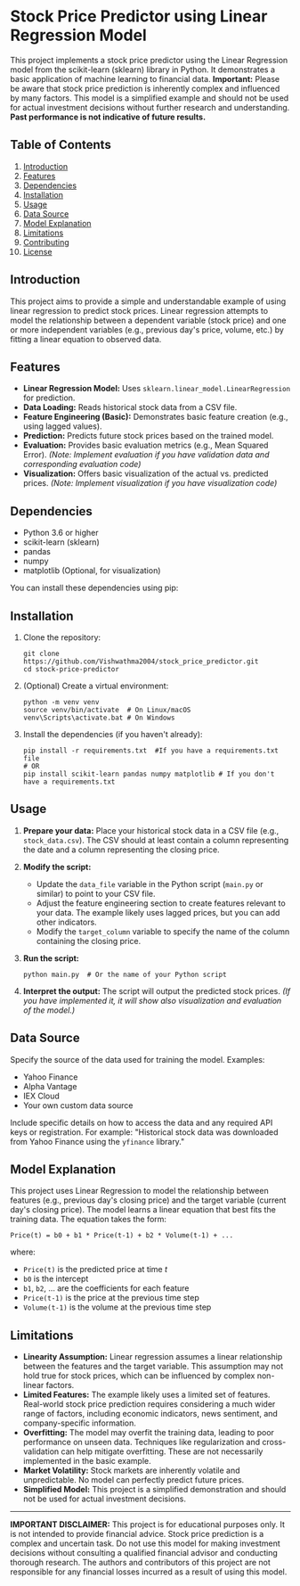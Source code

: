 # Stock Price Predictor using Linear Regression Model

This project implements a stock price predictor using the Linear Regression model from the scikit-learn (sklearn) library in Python.  It demonstrates a basic application of machine learning to financial data.  **Important:** Please be aware that stock price prediction is inherently complex and influenced by many factors.  This model is a simplified example and should not be used for actual investment decisions without further research and understanding.  **Past performance is not indicative of future results.**

## Table of Contents

1.  [Introduction](#introduction)
2.  [Features](#features)
3.  [Dependencies](#dependencies)
4.  [Installation](#installation)
5.  [Usage](#usage)
6.  [Data Source](#data-source)
7.  [Model Explanation](#model-explanation)
8.  [Limitations](#limitations)
9.  [Contributing](#contributing)
10. [License](#license)

## Introduction

This project aims to provide a simple and understandable example of using linear regression to predict stock prices.  Linear regression attempts to model the relationship between a dependent variable (stock price) and one or more independent variables (e.g., previous day's price, volume, etc.) by fitting a linear equation to observed data.

## Features

*   **Linear Regression Model:** Uses `sklearn.linear_model.LinearRegression` for prediction.
*   **Data Loading:** Reads historical stock data from a CSV file.
*   **Feature Engineering (Basic):** Demonstrates basic feature creation (e.g., using lagged values).
*   **Prediction:** Predicts future stock prices based on the trained model.
*   **Evaluation:** Provides basic evaluation metrics (e.g., Mean Squared Error).  *(Note: Implement evaluation if you have validation data and corresponding evaluation code)*
*   **Visualization:**  Offers basic visualization of the actual vs. predicted prices. *(Note: Implement visualization if you have visualization code)*

## Dependencies

*   Python 3.6 or higher
*   scikit-learn (sklearn)
*   pandas
*   numpy
*   matplotlib (Optional, for visualization)

You can install these dependencies using pip:


## Installation

1.  Clone the repository:

    ```
    git clone https://github.com/Vishwathma2004/stock_price_predictor.git
    cd stock-price-predictor
    ```

2.  (Optional) Create a virtual environment:

    ```
    python -m venv venv
    source venv/bin/activate  # On Linux/macOS
    venv\Scripts\activate.bat # On Windows
    ```

3.  Install the dependencies (if you haven't already):

    ```
    pip install -r requirements.txt  #If you have a requirements.txt file
    # OR
    pip install scikit-learn pandas numpy matplotlib # If you don't have a requirements.txt
    ```

## Usage

1.  **Prepare your data:** Place your historical stock data in a CSV file (e.g., `stock_data.csv`).  The CSV should at least contain a column representing the date and a column representing the closing price.

2.  **Modify the script:**
    *   Update the `data_file` variable in the Python script (`main.py` or similar) to point to your CSV file.
    *   Adjust the feature engineering section to create features relevant to your data.  The example likely uses lagged prices, but you can add other indicators.
    *   Modify the `target_column` variable to specify the name of the column containing the closing price.

3.  **Run the script:**

    ```
    python main.py  # Or the name of your Python script
    ```

4.  **Interpret the output:** The script will output the predicted stock prices.  *(If you have implemented it, it will show also visualization and evaluation of the model.)*

## Data Source

Specify the source of the data used for training the model. Examples:

*   Yahoo Finance
*   Alpha Vantage
*   IEX Cloud
*   Your own custom data source

Include specific details on how to access the data and any required API keys or registration.  For example: "Historical stock data was downloaded from Yahoo Finance using the `yfinance` library."

## Model Explanation

This project uses Linear Regression to model the relationship between features (e.g., previous day's closing price) and the target variable (current day's closing price). The model learns a linear equation that best fits the training data.  The equation takes the form:

`Price(t) = b0 + b1 * Price(t-1) + b2 * Volume(t-1) + ...`

where:

*   `Price(t)` is the predicted price at time *t*
*   `b0` is the intercept
*   `b1`, `b2`, ... are the coefficients for each feature
*   `Price(t-1)` is the price at the previous time step
*   `Volume(t-1)` is the volume at the previous time step

## Limitations

*   **Linearity Assumption:** Linear regression assumes a linear relationship between the features and the target variable. This assumption may not hold true for stock prices, which can be influenced by complex non-linear factors.
*   **Limited Features:** The example likely uses a limited set of features.  Real-world stock price prediction requires considering a much wider range of factors, including economic indicators, news sentiment, and company-specific information.
*   **Overfitting:** The model may overfit the training data, leading to poor performance on unseen data.  Techniques like regularization and cross-validation can help mitigate overfitting.  These are not necessarily implemented in the basic example.
*   **Market Volatility:** Stock markets are inherently volatile and unpredictable. No model can perfectly predict future prices.
*   **Simplified Model:** This project is a simplified demonstration and should not be used for actual investment decisions.



---

**IMPORTANT DISCLAIMER:**  This project is for educational purposes only. It is not intended to provide financial advice.  Stock price prediction is a complex and uncertain task.  Do not use this model for making investment decisions without consulting a qualified financial advisor and conducting thorough research.  The authors and contributors of this project are not responsible for any financial losses incurred as a result of using this model.
